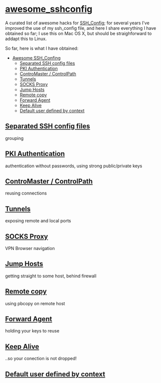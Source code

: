 # [awesome_sshconfig](https://github.com/mgarces/awesome_sshconfig)
A curated list of awesome hacks for [SSH_Config](http://www.openbsd.org/cgi-bin/man.cgi/OpenBSD-current/man5/ssh_config.5?query=ssh_config); for several years I've improved the use of my ssh_config file, and here I share everything I have obtained so far; I use this on Mac OS X, but should be straighforward to addapt this to Linux.

So far, here is what I have obtained:
* [Awesome SSH_Confing](https://github.com/mgarces/awesome_sshconfig)
  * [Separated SSH config files](##ssh_config_groups)
  * [PKI Authentication](##pki_auth) 
  * [ControMaster / ControlPath](##controlmaster_controlpath)
  * [Tunnels](##tunnels) 
  * [SOCKS Proxy](##socks_proxy)
  * [Jump Hosts](##jump_hosts)
  * [Remote copy](##remote_copy)
  * [Forward Agent](##forward_agent)
  * [Keep Alive](##keep_alive)
  * [Default user defined by context](##default_user)

## [Separated SSH config files](##ssh_config_groups)
grouping
## [PKI Authentication](##pki_auth)
authentication without passwords, using strong public/private keys
## [ControMaster / ControlPath](##controlmaster_controlpath)
reusing connections
## [Tunnels](##tunnels)
exposing remote and local ports
## [SOCKS Proxy](##socks_proxy)
VPN Browser navigation 
## [Jump Hosts](##jump_hosts)
getting straight to some host, behind firewall
## [Remote copy](##remote_copy)
using pbcopy on remote host
## [Forward Agent](##forward_agent)
holding your keys to reuse
## [Keep Alive](##keep_alive)
..so your conection is not dropped!
## [Default user defined by context](##default_user)
